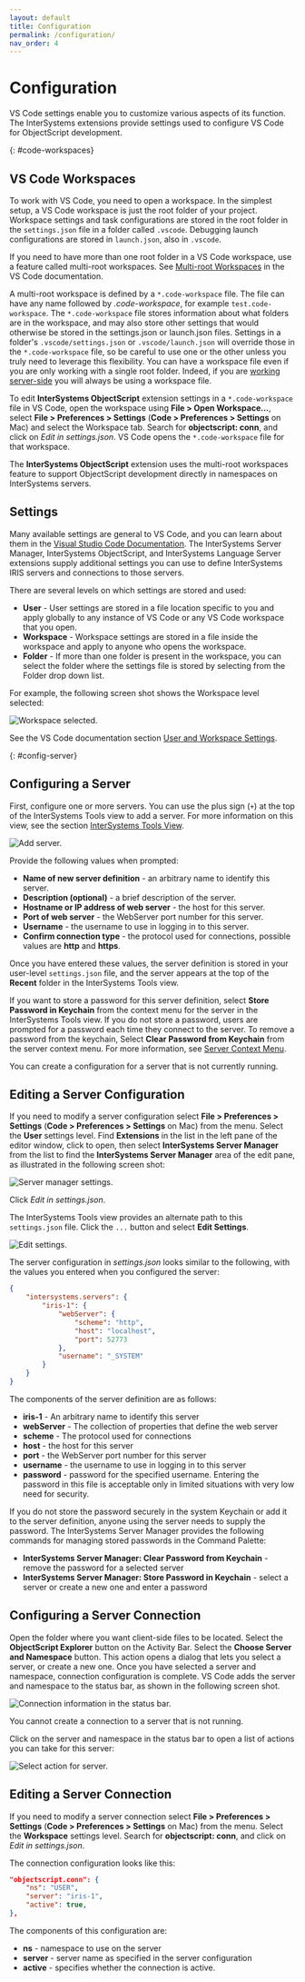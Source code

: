 ```yaml
---
layout: default
title: Configuration
permalink: /configuration/
nav_order: 4
---
```

# Configuration 

VS Code settings enable you to customize various aspects of its function. The InterSystems extensions provide settings used to configure VS Code for ObjectScript development.

{: #code-workspaces}
## VS Code Workspaces 

To work with VS Code, you need to open a workspace. In the simplest setup, a VS Code workspace is just the root folder of your project. Workspace settings and task configurations are stored in the root folder in the `settings.json` file in a folder called `.vscode`. Debugging launch configurations are stored in `launch.json`, also in `.vscode`.

If you need to have more than one root folder in a VS Code workspace, use a feature called multi-root workspaces. See [Multi-root Workspaces](https://code.visualstudio.com/docs/editor/multi-root-workspaces) in the VS Code documentation.

A multi-root workspace is defined by a `*.code-workspace` file. The file can have any name followed by *.code-workspace*, for example `test.code-workspace`. The `*.code-workspace` file stores information about what folders are in the workspace, and may also store other settings that would otherwise be stored in the settings.json or launch.json files. Settings in a folder's `.vscode/settings.json` or `.vscode/launch.json` will override those in the `*.code-workspace` file, so be careful to use one or the other unless you truly need to leverage this flexibility. You can have a workspace file even if you are only working with a single root folder. Indeed, if you are [working server-side](../serverside/) you will always be using a workspace file.

To edit **InterSystems ObjectScript** extension settings in a `*.code-workspace` file in VS Code, open the workspace using **File > Open Workspace...**, select **File > Preferences > Settings** (**Code > Preferences > Settings** on Mac) and select the Workspace tab. Search for **objectscript: conn**, and click on *Edit in settings.json*. VS Code opens the `*.code-workspace` file for that workspace.

The **InterSystems ObjectScript** extension uses the multi-root workspaces feature to support ObjectScript development directly in namespaces on InterSystems servers.

## Settings

Many available settings are general to VS Code, and you can learn about them in the [Visual Studio Code Documentation](https://code.visualstudio.com/docs). The InterSystems Server Manager, InterSystems ObjectScript, and InterSystems Language Server extensions supply additional settings you can use to define InterSystems IRIS servers and connections to those servers.

There are several levels on which settings are stored and used:

- **User** - User settings are stored in a file location specific to you and apply globally to any instance of VS Code or any VS Code workspace that you open.
- **Workspace** - Workspace settings are stored in a file inside the workspace and apply to anyone who opens the workspace.
- **Folder** - If more than one folder is present in the workspace, you can select the folder where the settings file is stored by selecting from the Folder drop down list.

For example, the following screen shot shows the Workspace level selected:

![Workspace selected.](../assets/images/ClickWorkspace.png "workspace selected")

See the VS Code documentation section [User and Workspace Settings](https://code.visualstudio.com/docs/getstarted/settings).

{: #config-server}
## Configuring a Server

First, configure one or more servers. You can use the plus sign (`+`) at the top of the InterSystems Tools view to add a server. For more information on this view, see the section [InterSystems Tools View](../extensionui#intersystems-tools-view).

![Add server.](../assets/images/add-server.png "add server")

Provide the following values when prompted:

- **Name of new server definition** - an arbitrary name to identify this server.
- **Description (optional)** - a brief description of the server.
- **Hostname or IP address of web server** - the host for this server.
- **Port of web server** - the WebServer port number for this server.
- **Username** - the username to use in logging in to this server.
- **Confirm connection type** - the protocol used for connections, possible values are **http** and **https**.

Once you have entered these values, the server definition is stored in your user-level `settings.json` file, and the server appears at the top of the **Recent** folder in the InterSystems Tools view.

If you want to store a password for this server definition, select **Store Password in Keychain** from the context menu for the server in the InterSystems Tools view.  If you do not store a password, users are prompted for a password each time they connect to the server. To remove a password from the keychain, Select **Clear Password from Keychain** from the server context menu. For more information, see [Server Context Menu](../extensionui#server-context-menu).

You can create a configuration for a server that is not currently running.

## Editing a Server Configuration

If you need to modify a server configuration select **File > Preferences > Settings** (**Code > Preferences > Settings** on Mac) from the menu. Select the **User** settings level. Find **Extensions** in the list in the left pane of the editor window, click to open, then select **InterSystems Server Manager** from the list to find the **InterSystems Server Manager** area of the edit pane, as illustrated in the following screen shot:

![Server manager settings.](../assets/images/ServerManagerSettings.png "server manager settings")

Click *Edit in settings.json*.

The InterSystems Tools view provides an alternate path to this `settings.json` file. Click the `...` button and select **Edit Settings**. 

![Edit settings.](../assets/images/edit-settings.png "edit settings")

The server configuration in *settings.json* looks similar to the following, with the values you entered when you configured the server:

```json
{
    "intersystems.servers": {
        "iris-1": {
            "webServer": {
                "scheme": "http",
                "host": "localhost",
                "port": 52773
            },
            "username": "_SYSTEM"
        }
    }
}
```
The components of the server definition are as follows:

- **iris-1** - An arbitrary name to identify this server
- **webServer** - The collection of properties that define the web server
- **scheme** - The protocol used for connections
- **host** - the host for this server
- **port** - the WebServer port number for this server
- **username** - the username to use in logging in to this server
- **password** - password for the specified username. Entering the password in this file is acceptable only in limited situations with very low need for security. 

If you do not store the password securely in the system Keychain or add it to the server definition, anyone using the server needs to supply the password. The InterSystems Server Manager provides the following commands for managing stored passwords in the Command Palette:

- **InterSystems Server Manager: Clear Password from Keychain** - remove the password for a selected server
- **InterSystems Server Manager: Store Password in Keychain** - select a server or create a new one and enter a password

## Configuring a Server Connection

Open the folder where you want client-side files to be located. Select the **ObjectScript Explorer** button on the Activity Bar. Select the **Choose Server and Namespace** button. This action opens a dialog that lets you select a server, or create a new one. Once you have selected a server and namespace, connection configuration is complete. VS Code adds the server and namespace to the status bar, as shown in the following screen shot.

![Connection information in the status bar.](../assets/images/action-for-server-start.png "connection information in the status bar")

You cannot create a connection to a server that is not running.

Click on the server and namespace in the status bar to open a list of actions you can take for this server:

![Select action for server.](../assets/images/action-for-server.png "select action for server")

## Editing a Server Connection

If you need to modify a server connection select **File > Preferences > Settings** (**Code > Preferences > Settings** on Mac) from the menu. Select the **Workspace** settings level. Search for **objectscript: conn**, and click on *Edit in settings.json*.

The connection configuration looks like this:

```json
"objectscript.conn": {
	"ns": "USER",
	"server": "iris-1",
	"active": true,
},
```

The components of this configuration are:

- **ns** - namespace to use on the server
- **server** - server name as specified in the server configuration
- **active** - specifies whether the connection is active.
